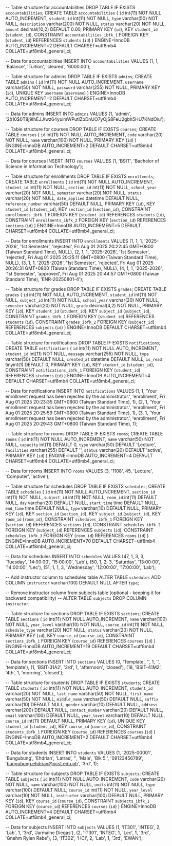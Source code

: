 
-- Table structure for accountabilities
DROP TABLE IF EXISTS `accountabilities`;
CREATE TABLE `accountabilities` (
  `id` int(11) NOT NULL AUTO_INCREMENT,
  `student_id` int(11) NOT NULL,
  `type` varchar(50) NOT NULL,
  `description` varchar(200) NOT NULL,
  `status` varchar(20) NOT NULL,
  `amount` decimal(10,2) DEFAULT 0.00,
  PRIMARY KEY (`id`),
  KEY `student_id` (`student_id`),
  CONSTRAINT `accountabilities_ibfk_1` FOREIGN KEY (`student_id`) REFERENCES `students` (`id`)
) ENGINE=InnoDB AUTO_INCREMENT=2 DEFAULT CHARSET=utf8mb4 COLLATE=utf8mb4_general_ci;

-- Data for accountabilities
INSERT INTO `accountabilities` VALUES
(1, 1, 'Balance', 'Tuition', 'cleared', '6000.00');


-- Table structure for admins
DROP TABLE IF EXISTS `admins`;
CREATE TABLE `admins` (
  `id` int(11) NOT NULL AUTO_INCREMENT,
  `username` varchar(50) NOT NULL,
  `password` varchar(255) NOT NULL,
  PRIMARY KEY (`id`),
  UNIQUE KEY `username` (`username`)
) ENGINE=InnoDB AUTO_INCREMENT=2 DEFAULT CHARSET=utf8mb4 COLLATE=utf8mb4_general_ci;

-- Data for admins
INSERT INTO `admins` VALUES
(1, 'admin', '$2b$10$0T8j9IhEJJ/wz64yulmWPutIZoDnUO7yOjS8FeU2gbh5HU7KNdOiu');


-- Table structure for courses
DROP TABLE IF EXISTS `courses`;
CREATE TABLE `courses` (
  `id` int(11) NOT NULL AUTO_INCREMENT,
  `code` varchar(20) NOT NULL,
  `name` varchar(100) NOT NULL,
  PRIMARY KEY (`id`)
) ENGINE=InnoDB AUTO_INCREMENT=2 DEFAULT CHARSET=utf8mb4 COLLATE=utf8mb4_general_ci;

-- Data for courses
INSERT INTO `courses` VALUES
(1, 'BSIT', 'Bachelor of Science in Information Technology');


-- Table structure for enrollments
DROP TABLE IF EXISTS `enrollments`;
CREATE TABLE `enrollments` (
  `id` int(11) NOT NULL AUTO_INCREMENT,
  `student_id` int(11) NOT NULL,
  `section_id` int(11) NOT NULL,
  `school_year` varchar(20) NOT NULL,
  `semester` varchar(20) NOT NULL,
  `status` varchar(20) NOT NULL,
  `date_applied` datetime DEFAULT NULL,
  `reference_number` varchar(50) DEFAULT NULL,
  PRIMARY KEY (`id`),
  KEY `student_id` (`student_id`),
  KEY `section_id` (`section_id`),
  CONSTRAINT `enrollments_ibfk_1` FOREIGN KEY (`student_id`) REFERENCES `students` (`id`),
  CONSTRAINT `enrollments_ibfk_2` FOREIGN KEY (`section_id`) REFERENCES `sections` (`id`)
) ENGINE=InnoDB AUTO_INCREMENT=5 DEFAULT CHARSET=utf8mb4 COLLATE=utf8mb4_general_ci;

-- Data for enrollments
INSERT INTO `enrollments` VALUES
(1, 1, 1, '2025-2026', '1st Semester', 'rejected', Fri Aug 01 2025 20:22:45 GMT+0800 (Taiwan Standard Time), NULL),
(2, 1, 1, '2025-2026', '1st Semester', 'rejected', Fri Aug 01 2025 20:25:11 GMT+0800 (Taiwan Standard Time), NULL),
(3, 1, 1, '2025-2026', '1st Semester', 'rejected', Fri Aug 01 2025 20:26:31 GMT+0800 (Taiwan Standard Time), NULL),
(4, 1, 1, '2025-2026', '1st Semester', 'approved', Fri Aug 01 2025 20:44:57 GMT+0800 (Taiwan Standard Time), 'ENR-20250801-4');


-- Table structure for grades
DROP TABLE IF EXISTS `grades`;
CREATE TABLE `grades` (
  `id` int(11) NOT NULL AUTO_INCREMENT,
  `student_id` int(11) NOT NULL,
  `subject_id` int(11) NOT NULL,
  `school_year` varchar(20) NOT NULL,
  `semester` varchar(20) NOT NULL,
  `grade` decimal(4,2) NOT NULL,
  PRIMARY KEY (`id`),
  KEY `student_id` (`student_id`),
  KEY `subject_id` (`subject_id`),
  CONSTRAINT `grades_ibfk_1` FOREIGN KEY (`student_id`) REFERENCES `students` (`id`),
  CONSTRAINT `grades_ibfk_2` FOREIGN KEY (`subject_id`) REFERENCES `subjects` (`id`)
) ENGINE=InnoDB DEFAULT CHARSET=utf8mb4 COLLATE=utf8mb4_general_ci;


-- Table structure for notifications
DROP TABLE IF EXISTS `notifications`;
CREATE TABLE `notifications` (
  `id` int(11) NOT NULL AUTO_INCREMENT,
  `student_id` int(11) NOT NULL,
  `message` varchar(255) NOT NULL,
  `type` varchar(50) DEFAULT NULL,
  `created_at` datetime DEFAULT NULL,
  `is_read` tinyint(1) DEFAULT 0,
  PRIMARY KEY (`id`),
  KEY `student_id` (`student_id`),
  CONSTRAINT `notifications_ibfk_1` FOREIGN KEY (`student_id`) REFERENCES `students` (`id`)
) ENGINE=InnoDB AUTO_INCREMENT=4 DEFAULT CHARSET=utf8mb4 COLLATE=utf8mb4_general_ci;

-- Data for notifications
INSERT INTO `notifications` VALUES
(1, 1, 'Your enrollment request has been rejected by the administrator.', 'enrollment', Fri Aug 01 2025 20:23:35 GMT+0800 (Taiwan Standard Time), 1),
(2, 1, 'Your enrollment request has been rejected by the administrator.', 'enrollment', Fri Aug 01 2025 20:25:59 GMT+0800 (Taiwan Standard Time), 1),
(3, 1, 'Your enrollment request has been rejected by the administrator.', 'enrollment', Fri Aug 01 2025 20:29:43 GMT+0800 (Taiwan Standard Time), 1);


-- Table structure for rooms
DROP TABLE IF EXISTS `rooms`;
CREATE TABLE `rooms` (
  `id` int(11) NOT NULL AUTO_INCREMENT,
  `name` varchar(50) NOT NULL,
  `capacity` int(11) DEFAULT 0,
  `type` varchar(50) DEFAULT 'Lecture',
  `facilities` varchar(255) DEFAULT '',
  `status` varchar(20) DEFAULT 'active',
  PRIMARY KEY (`id`)
) ENGINE=InnoDB AUTO_INCREMENT=4 DEFAULT CHARSET=utf8mb4 COLLATE=utf8mb4_general_ci;

-- Data for rooms
INSERT INTO `rooms` VALUES
(3, '1108', 45, 'Lecture', 'Computer', 'active');


-- Table structure for schedules
DROP TABLE IF EXISTS `schedules`;
CREATE TABLE `schedules` (
  `id` int(11) NOT NULL AUTO_INCREMENT,
  `section_id` int(11) NOT NULL,
  `subject_id` int(11) NOT NULL,
  `room_id` int(11) DEFAULT NULL,
  `day` varchar(20) DEFAULT NULL,
  `start_time` time DEFAULT NULL,
  `end_time` time DEFAULT NULL,
  `type` varchar(10) DEFAULT NULL,
  PRIMARY KEY (`id`),
  KEY `section_id` (`section_id`),
  KEY `subject_id` (`subject_id`),
  KEY `room_id` (`room_id`),
  CONSTRAINT `schedules_ibfk_1` FOREIGN KEY (`section_id`) REFERENCES `sections` (`id`),
  CONSTRAINT `schedules_ibfk_2` FOREIGN KEY (`subject_id`) REFERENCES `subjects` (`id`),
  CONSTRAINT `schedules_ibfk_3` FOREIGN KEY (`room_id`) REFERENCES `rooms` (`id`)
) ENGINE=InnoDB AUTO_INCREMENT=70 DEFAULT CHARSET=utf8mb4 COLLATE=utf8mb4_general_ci;

-- Data for schedules
INSERT INTO `schedules` VALUES
(47, 1, 3, 3, 'Tuesday', '14:00:00', '15:00:00', 'Lab'),
(50, 1, 2, 3, 'Saturday', '13:00:00', '14:00:00', 'Lec'),
(51, 1, 1, 3, 'Wednesday', '12:00:00', '17:00:00', 'Lab');

-- Add instructor column to schedules table
ALTER TABLE `schedules` ADD COLUMN `instructor` varchar(100) DEFAULT NULL AFTER `type`;

-- Remove instructor column from subjects table (optional - keeping it for backward compatibility)
-- ALTER TABLE `subjects` DROP COLUMN `instructor`;


-- Table structure for sections
DROP TABLE IF EXISTS `sections`;
CREATE TABLE `sections` (
  `id` int(11) NOT NULL AUTO_INCREMENT,
  `name` varchar(100) NOT NULL,
  `year_level` varchar(10) NOT NULL,
  `course_id` int(11) NOT NULL,
  `schedule_type` varchar(20) NOT NULL,
  `status` varchar(20) NOT NULL,
  PRIMARY KEY (`id`),
  KEY `course_id` (`course_id`),
  CONSTRAINT `sections_ibfk_1` FOREIGN KEY (`course_id`) REFERENCES `courses` (`id`)
) ENGINE=InnoDB AUTO_INCREMENT=19 DEFAULT CHARSET=utf8mb4 COLLATE=utf8mb4_general_ci;

-- Data for sections
INSERT INTO `sections` VALUES
(0, 'Template', '', 1, '', 'template'),
(1, 'BSIT-31A2', '3rd', 1, 'afternoon', 'closed'),
(18, 'BSIT-41M2', '4th', 1, 'morning', 'closed');


-- Table structure for students
DROP TABLE IF EXISTS `students`;
CREATE TABLE `students` (
  `id` int(11) NOT NULL AUTO_INCREMENT,
  `student_id` varchar(20) NOT NULL,
  `last_name` varchar(50) NOT NULL,
  `first_name` varchar(50) NOT NULL,
  `middle_name` varchar(50) DEFAULT NULL,
  `suffix` varchar(10) DEFAULT NULL,
  `gender` varchar(10) DEFAULT NULL,
  `address` varchar(200) DEFAULT NULL,
  `contact_number` varchar(20) DEFAULT NULL,
  `email` varchar(100) DEFAULT NULL,
  `year_level` varchar(10) DEFAULT NULL,
  `course_id` int(11) DEFAULT NULL,
  PRIMARY KEY (`id`),
  UNIQUE KEY `student_id` (`student_id`),
  KEY `course_id` (`course_id`),
  CONSTRAINT `students_ibfk_1` FOREIGN KEY (`course_id`) REFERENCES `courses` (`id`)
) ENGINE=InnoDB AUTO_INCREMENT=2 DEFAULT CHARSET=utf8mb4 COLLATE=utf8mb4_general_ci;

-- Data for students
INSERT INTO `students` VALUES
(1, '2025-00001', 'Bungubung', 'Ehdrian', 'Latras', '', 'Male', 'Blk 5 ', '09123456789', 'bungubung.ehdrian@ncst.edu.ph', '3rd', 1);


-- Table structure for subjects
DROP TABLE IF EXISTS `subjects`;
CREATE TABLE `subjects` (
  `id` int(11) NOT NULL AUTO_INCREMENT,
  `code` varchar(20) NOT NULL,
  `name` varchar(100) NOT NULL,
  `units` int(11) NOT NULL,
  `type` varchar(100) DEFAULT NULL,
  `course_id` int(11) NOT NULL,
  `year_level` varchar(10) NOT NULL,
  `instructor` varchar(100) DEFAULT NULL,
  PRIMARY KEY (`id`),
  KEY `course_id` (`course_id`),
  CONSTRAINT `subjects_ibfk_1` FOREIGN KEY (`course_id`) REFERENCES `courses` (`id`)
) ENGINE=InnoDB AUTO_INCREMENT=4 DEFAULT CHARSET=utf8mb4 COLLATE=utf8mb4_general_ci;

-- Data for subjects
INSERT INTO `subjects` VALUES
(1, 'IT301', 'INTEG', 2, 'Lab', 1, '3rd', 'Jarmaine Diegas'),
(2, 'IT301', 'INTEG', 1, 'Lec', 1, '3rd', 'Gnehm Ryien Rabe'),
(3, 'IT302', 'HCI', 2, 'Lab', 1, '3rd', 'EWAN');

